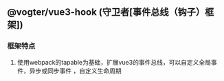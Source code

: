 ## @vogter/vue3-hook (守卫者[事件总线（钩子）框架])

### 框架特点
1. 使用webpack的tapable为基础，扩展vue3的事件总线，可以自定义全局事件，异步或同步事件 ，自定义生命周期